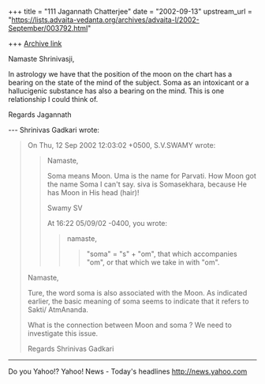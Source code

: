+++
title = "111 Jagannath Chatterjee"
date = "2002-09-13"
upstream_url = "https://lists.advaita-vedanta.org/archives/advaita-l/2002-September/003792.html"

+++
[Archive link](https://lists.advaita-vedanta.org/archives/advaita-l/2002-September/003792.html)

Namaste Shrinivasji,

In astrology we have that the position of the moon on
the chart has a bearing on the state of the mind of
the subject. Soma as an intoxicant or a hallucigenic
substance has also a bearing on the mind. This is one
relationship I could think of.

Regards
Jagannath

--- Shrinivas Gadkari <sgadkari2001 at YAHOO.COM> wrote:
> On Thu, 12 Sep 2002 12:03:02 +0500, S.V.SWAMY
> <swamy at NFC.ERNET.IN> wrote:
>
> >Namaste,
> >
> >Soma means Moon. Uma is the name for Parvati. How
> Moon got the name Soma I
> >can't say. siva is Somasekhara, because He has Moon
> in His head (hair)!
> >
> >Swamy SV
> >
> >At 16:22 05/09/02 -0400, you wrote:
> >>namaste,
> >>
> >>>"soma" = "s" + "om", that which accompanies "om",
> or
> >>>that which we take in with "om".
>
> Namaste,
>
> Ture, the word soma is also associated with the
> Moon. As indicated
> earlier, the basic meaning of soma seems to indicate
> that it refers
> to Sakti/ AtmAnanda.
>
> What is the connection between Moon and soma ?
> We need to investigate this issue.
>
> Regards
> Shrinivas Gadkari


__________________________________________________
Do you Yahoo!?
Yahoo! News - Today's headlines
http://news.yahoo.com

